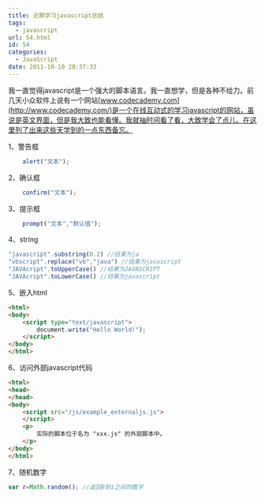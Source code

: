 ```yaml
---
title: 近期学习javascript总结
tags:
  - javascript
url: 54.html
id: 54
categories:
  - JavaScript
date: 2011-10-10 20:37:33
---
```


我一直觉得javascript是一个强大的脚本语言。我一直想学，但是各种不给力。前几天小众软件上说有一个网站[www.codecademy.com](http://www.codecademy.com/)是一个在线互动式的学习javascript的网站，虽说是英文界面，但是我大致也能看懂。我就抽时间看了看，大致学会了点儿。在这里列了出来这些天学到的一点东西备忘。 

<!-- more -->

1、警告框
```javascript
    alert("文本");
```
2、确认框
```js
    confirm("文本");
```
3、提示框
```js
    prompt("文本","默认值");
```
4、string
```js
"javascript".substring(0.2) //结果为ja
"vbscript".replace("vb","java") //结果为javascript
"JAVAcript".toUpperCase() //结果为JAVASCRIPT
"JAVAcript".toLowerCase() //结果为javascript
```
5、嵌入html
```html
<html>
<body>
    <script type="text/javascript">
        document.write("Hello World!");
    </script>
</body>
</html>
```
6、访问外部javascript代码
```html
<html>
<head>
</head>
<body>
    <script src="/js/example_externaljs.js">
    </script>
    <p>
        实际的脚本位于名为 "xxx.js" 的外部脚本中。
    </p>
</body>
</html>
```
7、随机数字
```js
var r=Math.random(); //返回0到1之间的数字
```